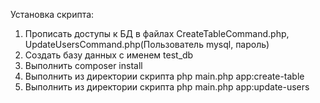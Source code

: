 Установка скрипта:

1. Прописать доступы к БД в файлах CreateTableCommand.php, UpdateUsersCommand.php(Пользователь mysql, пароль)
2. Создать базу данных с именем test_db
3. Выполнить composer install
4. Выполнить из директории скрипта php main.php app:create-table
5. Выполнить из директории скрипта php main.php app:update-users
